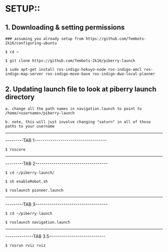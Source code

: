 # SETUP::

## 1. Downloading & setting permissions

    ### assuming you already setup from https://github.com/fembots-2k16/configuring-ubuntu

    $ cd ~

    $ git clone https://github.com/fembots-2k16/piberry-launch
    
    $ sudo apt-get install ros-indigo-hokuyo-node ros-indigo-amcl ros-indigo-map-server ros-indigo-move-base ros-indigo-dwa-local-planner
    
## 2. Updating launch file to look at piberry launch directory

    a. change all the path names in navigation.launch to point to /home/<username>/piberry-launch
    
    b. note, this will just involve changing "saturn" in all of those paths to your username



-------------------------------------------------
---------TAB 1------------------------------------

    $ roscore

--------------------------------------------------
---------TAB 2------------------------------------

    $ cd ~/piberry-launch/

    $ sh enableRobot.sh

    $ roslaunch pioneer.launch

--------------------------------------------------
---------TAB 3------------------------------------

    $ cd ~/piberry-launch

    $ roslaunch navigation.launch

-------------------------------------------------
--------------TAB 3.5----------------------------

    $ rosrun rviz rviz


